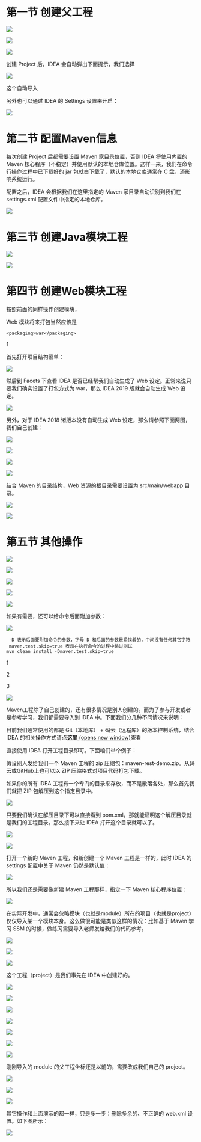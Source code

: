 # 第一节 创建父工程

![](images/WEBRESOURCEd351ea3a87def04317a4957a5e407a15截图.png)

![](images/WEBRESOURCE0f348bc73f168187894011674738964fstickPicture.png)

![](images/WEBRESOURCEf43e5d155b000f5b3363b5f2e0e8f2a2stickPicture.png)

创建 Project 后，IDEA 会自动弹出下面提示，我们选择

![](images/WEBRESOURCEf48f6dee1e1d0e20ab59204c2e4489fa截图.png)

这个自动导入

另外也可以通过 IDEA 的 Settings 设置来开启：

![](images/WEBRESOURCE9bf010107c172ca70bbca7aa42010eeastickPicture.png)

# 第二节 配置Maven信息

每次创建 Project 后都需要设置 Maven 家目录位置，否则 IDEA 将使用内置的 Maven 核心程序（不稳定）并使用默认的本地仓库位置。这样一来，我们在命令行操作过程中已下载好的 jar 包就白下载了，默认的本地仓库通常在 C 盘，还影响系统运行。

配置之后，IDEA 会根据我们在这里指定的 Maven 家目录自动识别到我们在 settings.xml 配置文件中指定的本地仓库。

![](images/WEBRESOURCE9275d80b10bf6eb1834b533d432aa401stickPicture.png)

# 第三节 创建Java模块工程

![](images/WEBRESOURCE33fda42172ca52a11ba94a44295cea00stickPicture.png)

![](images/WEBRESOURCE73975f675a386e0f534cfa0b75458a95stickPicture.png)

# 第四节 创建Web模块工程

按照前面的同样操作创建模块，

Web 模块将来打包当然应该是 

```
<packaging>war</packaging>
```

1

首先打开项目结构菜单：

![](images/WEBRESOURCEa7fc5905e261a8f17b4f6d8b1c7f5b18截图.png)

然后到 Facets 下查看 IDEA 是否已经帮我们自动生成了 Web 设定。正常来说只要我们确实设置了打包方式为 war，那么 IDEA 2019 版就会自动生成 Web 设定。

![](images/WEBRESOURCE9399ac363fb2f12d78037a443cda91cestickPicture.png)

另外，对于 IDEA 2018 诸版本没有自动生成 Web 设定，那么请参照下面两图，我们自己创建：

![](images/WEBRESOURCE42de1395dd1696210c809c3c3a0ca09estickPicture.png)

![](images/WEBRESOURCEe444fc073fc9c68cf16be56ffe611674stickPicture.png)

![](images/WEBRESOURCE99f3b8c279ef73d232f431f0612f6c66截图.png)

![](images/WEBRESOURCE42bd15410eb075f43ad93bec72cd13e8stickPicture.png)

结合 Maven 的目录结构，Web 资源的根目录需要设置为 src/main/webapp 目录。

![](images/WEBRESOURCEb2e232b835186307d401e3cb378a292fstickPicture.png)

![](images/WEBRESOURCE31352368e5a0e8fbb5784ae1b499edc1截图.png)

# 第五节 其他操作

![](images/WEBRESOURCE2ea93c68d0d8c3f055799c44722a186cstickPicture.png)

![](images/WEBRESOURCEcefe75d9e8263e7f189e139d39aec76d截图.png)

![](images/WEBRESOURCE03b2efedd566aad53957af3206a03ed1截图.png)

![](images/WEBRESOURCE11b3ec911aab93e69e8f6da017ee2467stickPicture.png)

![](images/WEBRESOURCE69c3008c3ed1689ec9f6d84b30df4e18截图.png)

如果有需要，还可以给命令后面附加参数：

![](images/WEBRESOURCEf6bc81a3eb70a7a2e5b9006a6f6a537a截图.png)

```
 -D 表示后面要附加命令的参数，字母 D 和后面的参数是紧挨着的，中间没有任何其它字符
 maven.test.skip=true 表示在执行命令的过程中跳过测试
mvn clean install -Dmaven.test.skip=true
```

1

2

3

![](images/WEBRESOURCEe752b0f6308b8b1b31b216c3e8fa0507stickPicture.png)

Maven工程除了自己创建的，还有很多情况是别人创建的。而为了参与开发或者是参考学习，我们都需要导入到 IDEA 中。下面我们分几种不同情况来说明：

目前我们通常使用的都是 Git（本地库） + 码云（远程库）的版本控制系统，结合 IDEA 的相关操作方式请点[**这里** (opens new window)](http://heavy_code_industry.gitee.io/code_heavy_industry/pro008-Git/lecture/chapter05/verse03.html)查看

直接使用 IDEA 打开工程目录即可。下面咱们举个例子：

假设别人发给我们一个 Maven 工程的 zip 压缩包：maven-rest-demo.zip。从码云或GitHub上也可以以 ZIP 压缩格式对项目代码打包下载。

如果你的所有 IDEA 工程有一个专门的目录来存放，而不是散落各处，那么首先我们就把 ZIP 包解压到这个指定目录中。

![](images/WEBRESOURCE1add31d801ec0e89b47ba287b2f0ba2estickPicture.png)

只要我们确认在解压目录下可以直接看到 pom.xml，那就能证明这个解压目录就是我们的工程目录。那么接下来让 IDEA 打开这个目录就可以了。

![](images/WEBRESOURCEe26e8f86696e1fd3daa952284602e919截图.png)

![](images/WEBRESOURCEa31f8b8e0a2b9a50d6903188688f06fcstickPicture.png)

打开一个新的 Maven 工程，和新创建一个 Maven 工程是一样的，此时 IDEA 的 settings 配置中关于 Maven 仍然是默认值：

![](images/WEBRESOURCEe4c9722bb89d631827800d396d0e9d25stickPicture.png)

所以我们还是需要像新建 Maven 工程那样，指定一下 Maven 核心程序位置：

![](images/WEBRESOURCE052a896ccae20f701059caefd7c8e5aestickPicture.png)

在实际开发中，通常会忽略模块（也就是module）所在的项目（也就是project）仅仅导入某一个模块本身。这么做很可能是类似这样的情况：比如基于 Maven 学习 SSM 的时候，做练习需要导入老师发给我们的代码参考。

![](images/WEBRESOURCE351b8d74cb5660a1b759a68401d9a3ccstickPicture.png)

![](images/WEBRESOURCE7facb44e65f4a8fe2102af42d1f59c30截图.png)

![](images/WEBRESOURCE64df0e1d8b7ea8d7b68092ca82e9f546截图.png)

这个工程（project）是我们事先在 IDEA 中创建好的。

![](images/WEBRESOURCE0842b2e40d9c3b0b3937e3853351212estickPicture.png)

![](images/WEBRESOURCEba234862e433ba3ae4d534788e623390截图.png)

![](images/WEBRESOURCE140d3b86d5fde698d9a230db253df6d8截图.png)

![](images/WEBRESOURCE0f9a612f849f94afaf12240bef1510f6stickPicture.png)

![](images/WEBRESOURCE0dc1a411c16df5b429b6c2ea2c9f9f7bstickPicture.png)

![](images/WEBRESOURCE112c78616c3764e13df63aed4d4320eestickPicture.png)

![](images/WEBRESOURCEd5b925c720907617c293e47cf25cccfcstickPicture.png)

刚刚导入的 module 的父工程坐标还是以前的，需要改成我们自己的 project。

![](images/WEBRESOURCEa2650ae6e0b081252964e0b9d9a44df3stickPicture.png)

![](images/WEBRESOURCE918d62a16747c6923690c5756113363dstickPicture.png)

![](images/WEBRESOURCE11774edca72e93b3e485dde9145c89c8stickPicture.png)

其它操作和上面演示的都一样，只是多一步：删除多余的、不正确的 web.xml 设置。如下图所示：

![](images/WEBRESOURCEa5ac4bed3821701073df83ba73113950stickPicture.png)